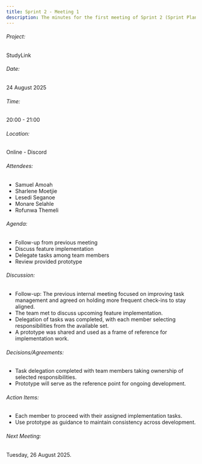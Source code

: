 ```yaml
---
title: Sprint 2 - Meeting 1
description: The minutes for the first meeting of Sprint 2 (Sprint Planning).
---
```


###### Project:
StudyLink

###### Date:
24 August 2025

###### Time:
20:00 - 21:00

###### Location:
Online - Discord

###### Attendees:
- Samuel Amoah
- Sharlene Moetjie
- Lesedi Seganoe
- Monare Selahle
- Rofunwa Themeli

###### Agenda:
- Follow-up from previous meeting
- Discuss feature implementation
- Delegate tasks among team members
- Review provided prototype

###### Discussion:
- Follow-up: The previous internal meeting focused on improving task management and agreed on holding more frequent check-ins to stay aligned.
- The team met to discuss upcoming feature implementation.
- Delegation of tasks was completed, with each member selecting responsibilities from the available set.
- A prototype was shared and used as a frame of reference for implementation work.

###### Decisions/Agreements:
- Task delegation completed with team members taking ownership of selected responsibilities.
- Prototype will serve as the reference point for ongoing development.

###### Action Items:
- Each member to proceed with their assigned implementation tasks.
- Use prototype as guidance to maintain consistency across development.

###### Next Meeting:
Tuesday, 26 August 2025.